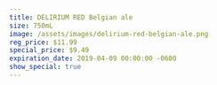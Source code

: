 ```yaml
---
title: DELIRIUM RED Belgian ale
size: 750mL
image: /assets/images/delirium-red-belgian-ale.png
reg_price: $11.99
special_price: $9.49
expiration_date: 2019-04-09 00:00:00 -0600
show_special: true
---
```


